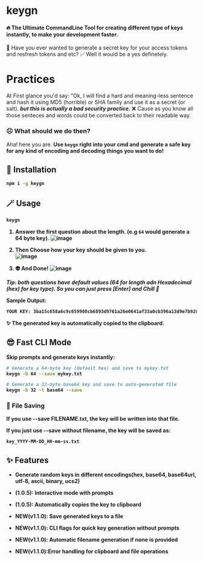# keygn

#### :fire: The Ultimate CommandLine Tool for creating different type of keys instantly, to make your development faster.

🧐 Have you ever wanted to generate a secret key for your access tokens and resfresh tokens and etc?
✅ Well it would be a yes definetely.

# Practices
At First glance you'd say: "Ok, I will find a hard and meaning-less sentence and hash it using MD5 (horrible) or SHA family and use it as a secret (or salt). <b>*but this is actually a bad security practice.*</b> ❌
Cause as you know all those senteces and words could be converted back to their readable way.

### ☹️ What should we do then?
Aha! here you are.
<b> Use `keygn` right into your cmd and generate a safe key for any kind of encoding and decoding things you want to do!

## 🚀 Installation
```sh
npm i -g keygn
```

## 🪄 Usage
```sh
keygn
```

1. Answer the first question about the length. (e.g `64` would generate a 64 byte key).
![image](https://github.com/NimaCodez/keygn/assets/85389307/f79a7e60-cdfa-45f6-8377-0f2b8a58e521)

2. Then Choose how your key should be given to you. </br>
![image](https://github.com/NimaCodez/keygn/assets/85389307/c6843af7-5cf2-4a77-9ca7-05f8953c7190)

3. 👽 And Done!
![image](https://github.com/NimaCodez/keygn/assets/85389307/8e80d51e-6e1f-485b-a6dd-87f44480fe12)

<b><em>Tip: both questions have default values (64 for length adn Hexadecimal (hex) for key type). So you can just press [Enter] and Chill 🦭</b></em>

Sample Output:
```sh
YOUR KEY: 3ba15c658a6c9c659908cb6893d9761a26e0641af33a0cb396a13d9e7b928c626882d3b050575b027da0717c48c745d633a5dfe7d4523aeea89648b508d864f9 (✨ Copied to clipboard)
```
✨ The generated key is automatically copied to the clipboard.


## 😎 Fast CLI Mode

Skip prompts and generate keys instantly:
```sh
# Generate a 64-byte key (default hex) and save to mykey.txt
keygn -b 64 --save mykey.txt

# Generate a 32-byte base64 key and save to auto-generated file
keygn -b 32 -t base64 --save

```
### 📂 File Saving

If you use --save FILENAME.txt, the key will be written into that file.

If you just use --save without filename, the key will be saved as:
```
key_YYYY-MM-DD_HH-mm-ss.txt
```
## ✨ Features

- Generate random keys in different encodings(hex, base64, base64url, utf-8, ascii, binary, ucs2)

- (1.0.5): Interactive mode with prompts

- (1.0.5): Automatically copies the key to clipboard

- NEW(v1.1.0): Save generated keys to a file

- NEW(v1.1.0): CLI flags for quick key generation without prompts

- NEW(v1.1.0): Automatic filename generation if none is provided

- NEW(v1.1.0):Error handling for clipboard and file operations

